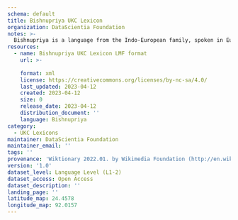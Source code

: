 ```yaml
---
schema: default
title: Bishnupriya UKC Lexicon
organization: DataScientia Foundation
notes: >-
  Bishnupriya is a language from the Indo-European family, spoken in Eurasia. The UKC Lexicon of Bishnupriya is represented as a lexico-semantic network. It consists of words, word senses, synsets, as well as sense-level and synset-level relationships.
resources:
  - name: Bishnupriya UKC Lexicon LMF format
    url: >-
      
    format: xml
    license: https://creativecommons.org/licenses/by-nc-sa/4.0/
    last_updated: 2023-04-12
    created: 2023-04-12
    size: 0
    release_date: 2023-04-12
    distribution_document: ''
    language: Bishnupriya
category:
  - UKC Lexicons
maintainer: DataScientia Foundation
maintainer_email: ''
tags: ''
provenance: 'Wiktionary 2022.01. by Wikimedia Foundation (http://en.wiktionary.org); CogNet 2.1 by Khuyagbaatar Batsuren, National University of Mongolia (http://cognet.ukc.disi.unitn.it); Princeton WordNet 2.1 by Princeton University (https://wordnet.princeton.edu)'
version: '1.0'
dataset_level: Language Level (L1-2)
dataset_access: Open Access
dataset_description: ''
landing_page: ''
latitude_map: 24.4578
longitude_map: 92.0157
---
```

